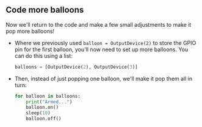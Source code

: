## Code more balloons

Now we'll return to the code and make a few small adjustments to make it pop more balloons!

- Where we previously used `balloon = OutputDevice(2)` to store the GPIO pin for the first balloon, you'll now need to set up more balloons. You can do this using a list:

    ```python
	balloons = [OutputDevice(2), OutputDevice(3)]
    ```

- Then, instead of just popping one balloon, we'll make it pop them all in turn:

    ```python
    for balloon in balloons:
        print("Armed...")
		balloon.on()
        sleep(10)
		balloon.off()
    ```

